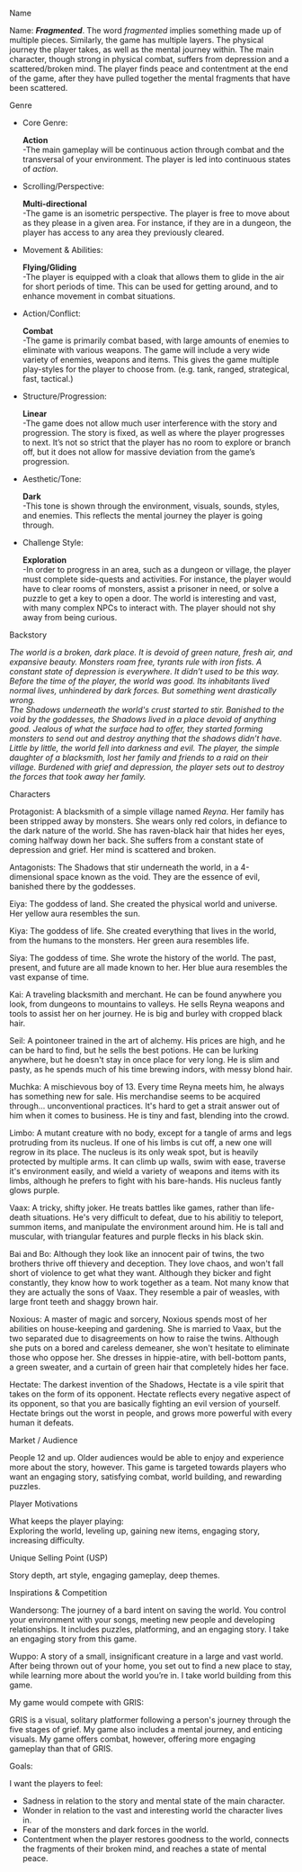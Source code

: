 Name

Name: ***Fragmented***. The word *fragmented* implies something made up of multiple pieces. Similarly, the game has multiple layers. The physical journey the player takes, as well as the mental journey within. The main character, though strong in physical combat, suffers from depression and a scattered/broken mind. The player finds peace and contentment at the end of the game, after they have pulled together the mental fragments that have been scattered. 

Genre

* Core Genre:

   **Action**  
\-The main gameplay will be continuous action through combat and the transversal of your environment. The player is led into continuous states of *action*. 

* Scrolling/Perspective:

   **Multi-directional**  
\-The game is an isometric perspective. The player is free to move about as they please in a given area. For instance, if they are in a dungeon, the player has access to any area they previously cleared. 

* Movement & Abilities:

   **Flying/Gliding**  
\-The player is equipped with a cloak that allows them to glide in the air for short periods of time. This can be used for getting around, and to enhance movement in combat situations. 

* Action/Conflict:

   **Combat**  
\-The game is primarily combat based, with large amounts of enemies to eliminate with various weapons. The game will include a very wide variety of enemies, weapons and items. This gives the game multiple play-styles for the player to choose from. (e.g. tank, ranged, strategical, fast, tactical.) 

* Structure/Progression:

   **Linear**  
\-The game does not allow much user interference with the story and progression. The story is fixed, as well as where the player progresses to next. It’s not so strict that the player has no room to explore or branch off, but it does not allow for massive deviation from the game’s progression. 

* Aesthetic/Tone:

   **Dark**  
\-This tone is shown through the environment, visuals, sounds, styles, and enemies. This reflects the mental journey the player is going through. 

* Challenge Style:

   **Exploration**  
\-In order to progress in an area, such as a dungeon or village, the player must complete side-quests and activities. For instance, the player would have to clear rooms of monsters, assist a prisoner in need, or solve a puzzle to get a key to open a door. The world is interesting and vast, with many complex NPCs to interact with. The player should not shy away from being curious. 

Backstory

*The world is a broken, dark place. It is devoid of green nature, fresh air, and expansive beauty. Monsters roam free, tyrants rule with iron fists. A constant state of depression is everywhere. It didn’t used to be this way. Before the time of the player, the world was good. Its inhabitants lived normal lives, unhindered by dark forces. But something went drastically wrong.*   
*The Shadows underneath the world's crust started to stir. Banished to the void by the goddesses, the Shadows lived in a place devoid of anything good. Jealous of what the surface had to offer, they started forming monsters to send out and destroy anything that the shadows didn’t have. Little by little, the world fell into darkness and evil. The player, the simple daughter of a blacksmith, lost her family and friends to a raid on their village. Burdened with grief and depression, the player sets out to destroy the forces that took away her family.* 

Characters

Protagonist: A blacksmith of a simple village named *Reyna*. Her family has been stripped away by monsters. She wears only red colors, in defiance to the dark nature of the world. She has raven-black hair that hides her eyes, coming halfway down her back. She suffers from a constant state of depression and grief. Her mind is scattered and broken. 

Antagonists: The Shadows that stir underneath the world, in a 4-dimensional space known as the void. They are the essence of evil, banished there by the goddesses. 

Eiya: The goddess of land. She created the physical world and universe. Her yellow aura resembles the sun. 

Kiya: The goddess of life. She created everything that lives in the world, from the humans to the monsters.
Her green aura resembles life. 

Siya: The goddess of time. She wrote the history of the world. The past, present, and future are all made known to her.
Her blue aura resembles the vast expanse of time. 

Kai: A traveling blacksmith and merchant. He can be found anywhere you look, from dungeons to mountains to valleys. 
He sells Reyna weapons and tools to assist her on her journey. He is big and burley with cropped black hair.

Seil: A pointoneer trained in the art of alchemy. His prices are high, and he can be hard to find, but he sells the best potions. 
He can be lurking anywhere, but he doesn't stay in once place for very long. He is slim and pasty, as he spends much of his time brewing indors, 
with messy blond hair.

Muchka: A mischievous boy of 13. Every time Reyna meets him, he always has something new for sale.
His merchandise seems to be acquired through... unconventional practices. It's hard to get a strait answer out of him when it comes to business. 
He is tiny and fast, blending into the crowd.

Limbo: A mutant creature with no body, except for a tangle of arms and legs protruding from its nucleus.
If one of his limbs is cut off, a new one will regrow in its place. 
The nucleus is its only weak spot, but is heavily protected by multiple arms. It can climb up walls, swim with ease, 
traverse it's environment easily, and wield a variety of weapons and items with its limbs,
although he prefers to fight with his bare-hands. His nucleus fantly glows purple. 

Vaax: A tricky, shifty joker. He treats battles like games, rather than life-death situations.
He's very difficult to defeat, due to his abilitiy to teleport, summon items, and manipulate the environment around him.
He is tall and muscular, with triangular features and purple flecks in his black skin. 

Bai and Bo: Although they look like an innocent pair of twins, the two brothers thrive off thievery and deception.
They love chaos, and won't fall short of violence to get what they want. 
Although they bicker and fight constantly, they know how to work together as a team.
Not many know that they are actually the sons of Vaax. They resemble a pair of weasles, 
with large front teeth and shaggy brown hair. 

Noxious: A master of magic and sorcery, Noxious spends most of her abilities on house-keeping and gardening. 
She is married to Vaax, but the two separated due to disagreements on how to raise the twins. 
Although she puts on a bored and careless demeaner, she won't hesitate to eliminate those who oppose her.
She dresses in hippie-atire, with bell-bottom pants, a green sweater, and a curtain of green hair that 
completely hides her face. 

Hectate: The darkest invention of the Shadows, Hectate is a vile spirit that takes on the form of its opponent. 
Hectate reflects every negative aspect of its opponent, so that you are basically fighting an evil version of yourself. 
Hectate brings out the worst in people, and grows more powerful with every human it defeats. 

Market / Audience

People 12 and up. Older audiences would be able to enjoy and experience more about the story, however. This game is targeted towards players who want an engaging story, satisfying combat, world building, and rewarding puzzles. 

Player Motivations

What keeps the player playing:  
Exploring the world, leveling up, gaining new items, engaging story, increasing difficulty.

Unique Selling Point (USP)

Story depth, art style, engaging gameplay, deep themes. 

Inspirations & Competition

Wandersong: The journey of a bard intent on saving the world. You control your environment with your songs, meeting new people and developing relationships. It includes puzzles, platforming, and an engaging story. I take an engaging story from this game.  

Wuppo: A story of a small, insignificant creature in a large and vast world. After being thrown out of your home, you set out to find a new place to stay, while learning more about the world you’re in. I take world building from this game. 

My game would compete with GRIS:

GRIS is a visual, solitary platformer following a person's journey through the five stages of grief. My game also includes a mental journey, and enticing visuals. My game offers combat, however, offering more engaging gameplay than that of GRIS. 

Goals:

I want the players to feel:

* Sadness in relation to the story and mental state of the main character.  
* Wonder in relation to the vast and interesting world the character lives in.   
* Fear of the monsters and dark forces in the world.   
* Contentment when the player restores goodness to the world, connects the fragments of their broken mind, and reaches a state of mental peace. 
